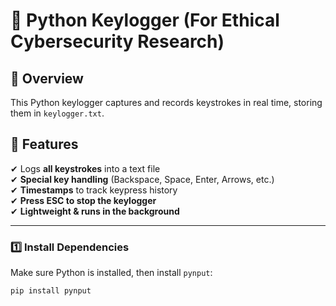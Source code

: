 # 🔑 Python Keylogger (For Ethical Cybersecurity Research)

## 📌 Overview
This Python keylogger captures and records keystrokes in real time, storing them in `keylogger.txt`. 

## 🔧 Features
✔ Logs **all keystrokes** into a text file  
✔ **Special key handling** (Backspace, Space, Enter, Arrows, etc.)  
✔ **Timestamps** to track keypress history  
✔ **Press ESC to stop the keylogger**  
✔ **Lightweight & runs in the background**  

---

### 1️⃣ **Install Dependencies**
Make sure Python is installed, then install `pynput`:
```bash
pip install pynput
